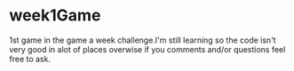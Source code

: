 week1Game
=========

1st game in the game a week challenge.I'm still learning so the code isn't very good in alot of places overwise if you comments and/or questions feel free to ask.
